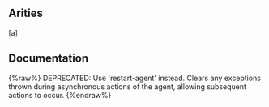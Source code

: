 ## Arities
[a]

## Documentation
{%raw%}
DEPRECATED: Use 'restart-agent' instead.
  Clears any exceptions thrown during asynchronous actions of the
  agent, allowing subsequent actions to occur.
{%endraw%}
